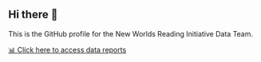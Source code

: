## Hi there 👋

This is the GitHub profile for the New Worlds Reading Initiative Data Team.

[📊 Click here to access data reports](https://nwridata.github.io/NWRI_Quarto/reports/School_level_report_doc/School_Level_Report.html)

